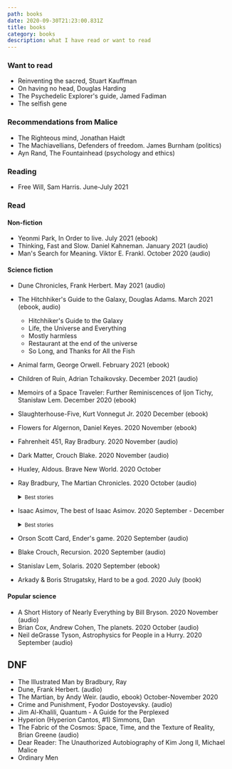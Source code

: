 ```yaml
---
path: books
date: 2020-09-30T21:23:00.831Z
title: books
category: books
description: what I have read or want to read
---
```


### Want to read

- Reinventing the sacred, Stuart Kauffman
- On having no head, Douglas Harding
- The Psychedelic Explorer's guide, Jamed Fadiman
- The selfish gene

### Recommendations from Malice

- The Righteous mind, Jonathan Haidt
- The Machiavellians, Defenders of freedom. James Burnham (politics)
- Ayn Rand, The Fountainhead (psychology and ethics)

### Reading

- Free Will, Sam Harris. June-July 2021

### Read

#### Non-fiction

- Yeonmi Park, In Order to live. July 2021 (ebook)
- Thinking, Fast and Slow. Daniel Kahneman. January 2021 (audio)
- Man's Search for Meaning. Viktor E. Frankl. October 2020 (audio)

#### Science fiction

- Dune Chronicles, Frank Herbert. May 2021 (audio)
- The Hitchhiker's Guide to the Galaxy, Douglas Adams. March 2021 (ebook, audio)
  - Hitchhiker's Guide to the Galaxy
  - Life, the Universe and Everything
  - Mostly harmless
  - Restaurant at the end of the universe
  - So Long, and Thanks for All the Fish
- Animal farm, George Orwell. February 2021 (ebook)
- Children of Ruin, Adrian Tchaikovsky. December 2021 (audio)
- Memoirs of a Space Traveler: Further Reminiscences of Ijon Tichy, Stanisław Lem. December 2020 (ebook)
- Slaughterhouse-Five, Kurt Vonnegut Jr. 2020 December (ebook)
- Flowers for Algernon, Daniel Keyes. 2020 November (ebook)
- Fahrenheit 451, Ray Bradbury. 2020 November (audio)
- Dark Matter, Crouch Blake. 2020 November (audio)
- Huxley, Aldous. Brave New World. 2020 October
- Ray Bradbury, The Martian Chronicles. 2020 October (audio)

    <details>
    <summary><small>Best stories</small></summary>
      <small>The Earth Men (The second Expedition), The Third Expedition, Night Meeting, Usher II, The Martian (a martian trapped in people's mind to becomes someone they have lost)</small>
  </details>

- Isaac Asimov, The best of Isaac Asimov. 2020 September - December

  <details>
    <summary><small>Best stories</small></summary>
      <ul>
       <li>The Martian Way</li>
       <li>Nightfall, <small> A fantastic novel, with deep meaning, substance and science, my take on it <a href="/blog/asimov-nightfall/">here</a>.</small>
       </li>
      <li>Marooned of Vesta, <small> Short intriguing story about a crew surviving an asteroid crash into their spaceship, interesting and light read.</small></li>
      <li>The last question</li>
      </ul>
    </details>

- Orson Scott Card, Ender's game. 2020 September (audio)
- Blake Crouch, Recursion. 2020 September (audio)
- Stanislav Lem, Solaris. 2020 September (ebook)
- Arkady & Boris Strugatsky, Hard to be a god. 2020 July (book)

#### Popular science

- A Short History of Nearly Everything by Bill Bryson. 2020 November (audio)
- Brian Cox, Andrew Cohen, The planets. 2020 October (audio)
- Neil deGrasse Tyson, Astrophysics for People in a Hurry. 2020 September (audio)

## DNF

- The Illustrated Man by Bradbury, Ray
- Dune, Frank Herbert. (audio)
- The Martian, by Andy Weir. (audio, ebook) October-November 2020
- Crime and Punishment, Fyodor Dostoyevsky. (audio)
- Jim Al-Khalili, Quantum - A Guide for the Perplexed
- Hyperion (Hyperion Cantos, #1) Simmons, Dan
- The Fabric of the Cosmos: Space, Time, and the Texture of Reality, Brian Greene (audio)
- Dear Reader: The Unauthorized Autobiography of Kim Jong Il, Michael Malice
- Ordinary Men
